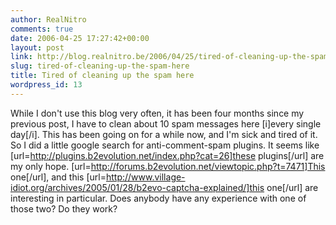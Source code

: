 ```yaml
---
author: RealNitro
comments: true
date: 2006-04-25 17:27:42+00:00
layout: post
link: http://blog.realnitro.be/2006/04/25/tired-of-cleaning-up-the-spam-here/
slug: tired-of-cleaning-up-the-spam-here
title: Tired of cleaning up the spam here
wordpress_id: 13
---
```


While I don't use this blog very often, it has been four months since my previous post, I have to clean about 10 spam messages here [i]every single day[/i]. This has been going on for a while now, and I'm sick and tired of it. So I did a little google search for anti-comment-spam plugins. It seems like [url=http://plugins.b2evolution.net/index.php?cat=26]these plugins[/url] are my only hope. [url=http://forums.b2evolution.net/viewtopic.php?t=7471]This one[/url], and this [url=http://www.village-idiot.org/archives/2005/01/28/b2evo-captcha-explained/]this one[/url] are interesting in particular. Does anybody have any experience with one of those two? Do they work?
